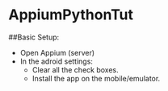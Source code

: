 # AppiumPythonTut
##Basic Setup:
-   Open Appium (server)
-   In the adroid settings:
    -   Clear all the check boxes.
    -   Install the app on the mobile/emulator.
    
